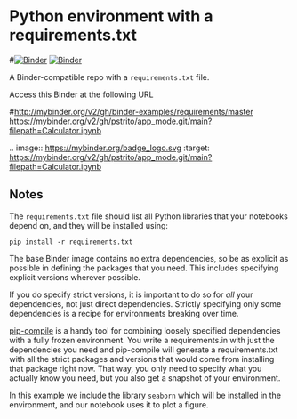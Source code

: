 # Python environment with a requirements.txt

#[![Binder](http://mybinder.org/badge_logo.svg)](http://mybinder.org/v2/gh/binder-examples/requirements/master)
[![Binder](https://mybinder.org/badge_logo.svg)](https://mybinder.org/v2/gh/pstrito/app_mode.git/main?filepath=Calculator.ipynb)

A Binder-compatible repo with a `requirements.txt` file.

Access this Binder at the following URL

#http://mybinder.org/v2/gh/binder-examples/requirements/master
https://mybinder.org/v2/gh/pstrito/app_mode.git/main?filepath=Calculator.ipynb

.. image:: https://mybinder.org/badge_logo.svg
 :target: https://mybinder.org/v2/gh/pstrito/app_mode.git/main?filepath=Calculator.ipynb

## Notes
The `requirements.txt` file should list all Python libraries that your notebooks
depend on, and they will be installed using:

```
pip install -r requirements.txt
```

The base Binder image contains no extra dependencies, so be as
explicit as possible in defining the packages that you need. This includes
specifying explicit versions wherever possible.

If you do specify strict versions, it is important to do so for *all*
your dependencies, not just direct dependencies.
Strictly specifying only some dependencies is a recipe for environments
breaking over time.

[pip-compile](https://github.com/jazzband/pip-tools/) is a handy
tool for combining loosely specified dependencies with a fully frozen environment.
You write a requirements.in with just the dependencies you need
and pip-compile will generate a requirements.txt with all the strict packages and versions that would come from installing that package right now.
That way, you only need to specify what you actually know you need,
but you also get a snapshot of your environment.

In this example we include the library `seaborn` which will be installed in
the environment, and our notebook uses it to plot a figure.
